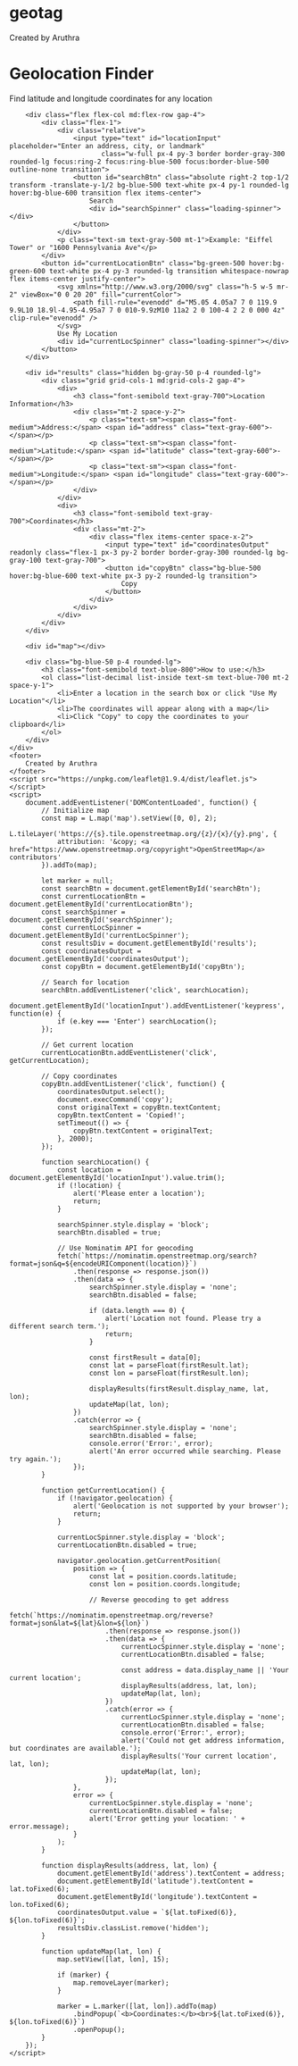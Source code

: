# geotag<!DOCTYPE html>
<html lang="en">
<head>
    <footer>
        Created by Aruthra
    </footer>
    <meta charset="UTF-8">
    <meta name="viewport" content="width=device-width, initial-scale=1.0">
    <title>Geolocation Finder</title>
    <script src="https://cdn.tailwindcss.com"></script>
    <link rel="stylesheet" href="https://unpkg.com/leaflet@1.9.4/dist/leaflet.css" />
    <style>
        #map {
            height: 400px;
            width: 100%;
            border-radius: 0.5rem;
            box-shadow: 0 4px 6px -1px rgba(0, 0, 0, 0.1);
        }
        .loading-spinner {
            display: none;
            border: 3px solid rgba(0, 0, 0, 0.1);
            border-radius: 50%;
            border-top: 3px solid #3b82f6;
            width: 20px;
            height: 20px;
            animation: spin 1s linear infinite;
            margin-left: 10px;
        }
        @keyframes spin {
            0% { transform: rotate(0deg); }
            100% { transform: rotate(360deg); }
        }
    </style>
</head>
<body class="bg-gray-100 min-h-screen flex flex-col items-center py-10 px-4">
    <div class="w-full max-w-3xl bg-white rounded-xl shadow-lg p-6 space-y-6">
        <div class="text-center">
            <h1 class="text-3xl font-bold text-gray-800">Geolocation Finder</h1>
            <p class="text-gray-600 mt-2">Find latitude and longitude coordinates for any location</p>
        </div>

        <div class="flex flex-col md:flex-row gap-4">
            <div class="flex-1">
                <div class="relative">
                    <input type="text" id="locationInput" placeholder="Enter an address, city, or landmark" 
                           class="w-full px-4 py-3 border border-gray-300 rounded-lg focus:ring-2 focus:ring-blue-500 focus:border-blue-500 outline-none transition">
                    <button id="searchBtn" class="absolute right-2 top-1/2 transform -translate-y-1/2 bg-blue-500 text-white px-4 py-1 rounded-lg hover:bg-blue-600 transition flex items-center">
                        Search
                        <div id="searchSpinner" class="loading-spinner"></div>
                    </button>
                </div>
                <p class="text-sm text-gray-500 mt-1">Example: "Eiffel Tower" or "1600 Pennsylvania Ave"</p>
            </div>
            <button id="currentLocationBtn" class="bg-green-500 hover:bg-green-600 text-white px-4 py-3 rounded-lg transition whitespace-nowrap flex items-center justify-center">
                <svg xmlns="http://www.w3.org/2000/svg" class="h-5 w-5 mr-2" viewBox="0 0 20 20" fill="currentColor">
                    <path fill-rule="evenodd" d="M5.05 4.05a7 7 0 119.9 9.9L10 18.9l-4.95-4.95a7 7 0 010-9.9zM10 11a2 2 0 100-4 2 2 0 000 4z" clip-rule="evenodd" />
                </svg>
                Use My Location
                <div id="currentLocSpinner" class="loading-spinner"></div>
            </button>
        </div>

        <div id="results" class="hidden bg-gray-50 p-4 rounded-lg">
            <div class="grid grid-cols-1 md:grid-cols-2 gap-4">
                <div>
                    <h3 class="font-semibold text-gray-700">Location Information</h3>
                    <div class="mt-2 space-y-2">
                        <p class="text-sm"><span class="font-medium">Address:</span> <span id="address" class="text-gray-600">-</span></p>
                        <p class="text-sm"><span class="font-medium">Latitude:</span> <span id="latitude" class="text-gray-600">-</span></p>
                        <p class="text-sm"><span class="font-medium">Longitude:</span> <span id="longitude" class="text-gray-600">-</span></p>
                    </div>
                </div>
                <div>
                    <h3 class="font-semibold text-gray-700">Coordinates</h3>
                    <div class="mt-2">
                        <div class="flex items-center space-x-2">
                            <input type="text" id="coordinatesOutput" readonly class="flex-1 px-3 py-2 border border-gray-300 rounded-lg bg-gray-100 text-gray-700">
                            <button id="copyBtn" class="bg-blue-500 hover:bg-blue-600 text-white px-3 py-2 rounded-lg transition">
                                Copy
                            </button>
                        </div>
                    </div>
                </div>
            </div>
        </div>

        <div id="map"></div>

        <div class="bg-blue-50 p-4 rounded-lg">
            <h3 class="font-semibold text-blue-800">How to use:</h3>
            <ol class="list-decimal list-inside text-sm text-blue-700 mt-2 space-y-1">
                <li>Enter a location in the search box or click "Use My Location"</li>
                <li>The coordinates will appear along with a map</li>
                <li>Click "Copy" to copy the coordinates to your clipboard</li>
            </ol>
        </div>
    </div>
    <footer>
        Created by Aruthra
    </footer>
    <script src="https://unpkg.com/leaflet@1.9.4/dist/leaflet.js"></script>
    <script>
        document.addEventListener('DOMContentLoaded', function() {
            // Initialize map
            const map = L.map('map').setView([0, 0], 2);
            L.tileLayer('https://{s}.tile.openstreetmap.org/{z}/{x}/{y}.png', {
                attribution: '&copy; <a href="https://www.openstreetmap.org/copyright">OpenStreetMap</a> contributors'
            }).addTo(map);
            
            let marker = null;
            const searchBtn = document.getElementById('searchBtn');
            const currentLocationBtn = document.getElementById('currentLocationBtn');
            const searchSpinner = document.getElementById('searchSpinner');
            const currentLocSpinner = document.getElementById('currentLocSpinner');
            const resultsDiv = document.getElementById('results');
            const coordinatesOutput = document.getElementById('coordinatesOutput');
            const copyBtn = document.getElementById('copyBtn');
            
            // Search for location
            searchBtn.addEventListener('click', searchLocation);
            document.getElementById('locationInput').addEventListener('keypress', function(e) {
                if (e.key === 'Enter') searchLocation();
            });
            
            // Get current location
            currentLocationBtn.addEventListener('click', getCurrentLocation);
            
            // Copy coordinates
            copyBtn.addEventListener('click', function() {
                coordinatesOutput.select();
                document.execCommand('copy');
                const originalText = copyBtn.textContent;
                copyBtn.textContent = 'Copied!';
                setTimeout(() => {
                    copyBtn.textContent = originalText;
                }, 2000);
            });
            
            function searchLocation() {
                const location = document.getElementById('locationInput').value.trim();
                if (!location) {
                    alert('Please enter a location');
                    return;
                }
                
                searchSpinner.style.display = 'block';
                searchBtn.disabled = true;
                
                // Use Nominatim API for geocoding
                fetch(`https://nominatim.openstreetmap.org/search?format=json&q=${encodeURIComponent(location)}`)
                    .then(response => response.json())
                    .then(data => {
                        searchSpinner.style.display = 'none';
                        searchBtn.disabled = false;
                        
                        if (data.length === 0) {
                            alert('Location not found. Please try a different search term.');
                            return;
                        }
                        
                        const firstResult = data[0];
                        const lat = parseFloat(firstResult.lat);
                        const lon = parseFloat(firstResult.lon);
                        
                        displayResults(firstResult.display_name, lat, lon);
                        updateMap(lat, lon);
                    })
                    .catch(error => {
                        searchSpinner.style.display = 'none';
                        searchBtn.disabled = false;
                        console.error('Error:', error);
                        alert('An error occurred while searching. Please try again.');
                    });
            }
            
            function getCurrentLocation() {
                if (!navigator.geolocation) {
                    alert('Geolocation is not supported by your browser');
                    return;
                }
                
                currentLocSpinner.style.display = 'block';
                currentLocationBtn.disabled = true;
                
                navigator.geolocation.getCurrentPosition(
                    position => {
                        const lat = position.coords.latitude;
                        const lon = position.coords.longitude;
                        
                        // Reverse geocoding to get address
                        fetch(`https://nominatim.openstreetmap.org/reverse?format=json&lat=${lat}&lon=${lon}`)
                            .then(response => response.json())
                            .then(data => {
                                currentLocSpinner.style.display = 'none';
                                currentLocationBtn.disabled = false;
                                
                                const address = data.display_name || 'Your current location';
                                displayResults(address, lat, lon);
                                updateMap(lat, lon);
                            })
                            .catch(error => {
                                currentLocSpinner.style.display = 'none';
                                currentLocationBtn.disabled = false;
                                console.error('Error:', error);
                                alert('Could not get address information, but coordinates are available.');
                                displayResults('Your current location', lat, lon);
                                updateMap(lat, lon);
                            });
                    },
                    error => {
                        currentLocSpinner.style.display = 'none';
                        currentLocationBtn.disabled = false;
                        alert('Error getting your location: ' + error.message);
                    }
                );
            }
            
            function displayResults(address, lat, lon) {
                document.getElementById('address').textContent = address;
                document.getElementById('latitude').textContent = lat.toFixed(6);
                document.getElementById('longitude').textContent = lon.toFixed(6);
                coordinatesOutput.value = `${lat.toFixed(6)}, ${lon.toFixed(6)}`;
                resultsDiv.classList.remove('hidden');
            }
            
            function updateMap(lat, lon) {
                map.setView([lat, lon], 15);
                
                if (marker) {
                    map.removeLayer(marker);
                }
                
                marker = L.marker([lat, lon]).addTo(map)
                    .bindPopup(`<b>Coordinates:</b><br>${lat.toFixed(6)}, ${lon.toFixed(6)}`)
                    .openPopup();
            }
        });
    </script>
</body>
</html>

